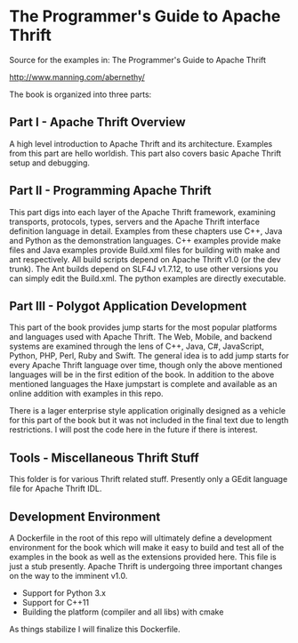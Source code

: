 The Programmer's Guide to Apache Thrift
=======================================

Source for the examples in: The Programmer's Guide to Apache Thrift

http://www.manning.com/abernethy/

The book is organized into three parts:

Part I - Apache Thrift Overview
-------------------------------

A high level introduction to Apache Thrift and its architecture. Examples from this part are hello worldish. This part also covers basic Apache Thrift setup and debugging.

Part II - Programming Apache Thrift
-----------------------------------

This part digs into each layer of the Apache Thrift framework, examining transports, protocols, types, servers and the Apache Thrift interface definition language in detail. Examples from these chapters use C++, Java and Python as the demonstration languages. C++ examples provide make files and Java examples provide Build.xml files for building with make and ant respectively. All build scripts depend on Apache Thrift v1.0 (or the dev trunk). The Ant builds depend on SLF4J v1.7.12, to use other versions you can simply edit the Build.xml. The python examples are directly executable.

Part III - Polygot Application Development
------------------------------------------

This part of the book provides jump starts for the most popular platforms and languages used with Apache Thrift. The Web, Mobile, and backend systems are examined through the lens of C++, Java, C#, JavaScript, Python, PHP, Perl, Ruby and Swift. The general idea is to add jump starts for every Apache Thrift language over time, though only the above mentioned languages will be in the first edition of the book. In addition to the above mentioned languages the Haxe jumpstart is complete and available as an online addition with examples in this repo.

There is a lager enterprise style application originally designed as a vehicle for this part of the book but it was not included in the final text due to length restrictions. I will post the code here in the future if there is interest.

Tools - Miscellaneous Thrift Stuff
----------------------------------

This folder is for various Thrift related stuff. Presently only a GEdit language file for Apache Thrift IDL.

Development Environment
-----------------------

A Dockerfile in the root of this repo will ultimately define a development environment for the book which will make it easy to build and test all of the examples in the book as well as the extensions provided here. This file is just a stub presently. Apache Thrift is undergoing three important changes on the way to the imminent v1.0. 

 - Support for Python 3.x
 - Support for C++11
 - Building the platform (compiler and all libs) with cmake

As things stabilize I will finalize this Dockerfile.
